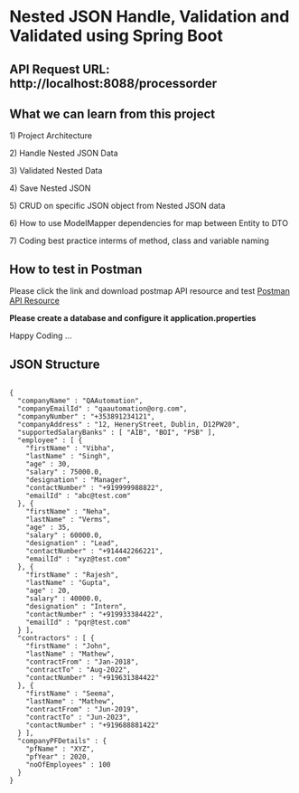 <h1>Nested JSON Handle, Validation and Validated using Spring Boot</h1>

## API Request URL: http://localhost:8088/processorder

## What we can learn from this project
<p> 1) Project Architecture </p>
<p> 2) Handle Nested JSON Data </p>
<p> 3) Validated Nested Data </p>
<p> 4) Save Nested JSON </p>
<p> 5) CRUD on specific JSON object from Nested JSON data </p>
<p> 6) How to use ModelMapper dependencies for map between Entity to DTO </p>
<p> 7) Coding best practice interms of method, class and variable naming<p>

## How to test in Postman
<p> Please click the link and download postmap API resource and test <a href="https://github.com/MohosinMiah/Handle-Nested-JSON-and-CRUD/blob/main/bk_postman_data/Nested%20JSON%20And%20CRUD%20Handling.postman_collection.json" target="_blank"> Postman API Resource </a></p>

<strong> Please create a database and configure it application.properties </strong>
</hr>
Happy Coding ...

## JSON Structure
<code>
{
  "companyName" : "QAAutomation",
  "companyEmailId" : "qaautomation@org.com",
  "companyNumber" : "+353891234121",
  "companyAddress" : "12, HeneryStreet, Dublin, D12PW20",
  "supportedSalaryBanks" : [ "AIB", "BOI", "PSB" ],
  "employee" : [ {
    "firstName" : "Vibha",
    "lastName" : "Singh",
    "age" : 30,
    "salary" : 75000.0,
    "designation" : "Manager",
    "contactNumber" : "+919999988822",
    "emailId" : "abc@test.com"
  }, {
    "firstName" : "Neha",
    "lastName" : "Verms",
    "age" : 35,
    "salary" : 60000.0,
    "designation" : "Lead",
    "contactNumber" : "+914442266221",
    "emailId" : "xyz@test.com"
  }, {
    "firstName" : "Rajesh",
    "lastName" : "Gupta",
    "age" : 20,
    "salary" : 40000.0,
    "designation" : "Intern",
    "contactNumber" : "+919933384422",
    "emailId" : "pqr@test.com"
  } ],
  "contractors" : [ {
    "firstName" : "John",
    "lastName" : "Mathew",
    "contractFrom" : "Jan-2018",
    "contractTo" : "Aug-2022",
    "contactNumber" : "+919631384422"
  }, {
    "firstName" : "Seema",
    "lastName" : "Mathew",
    "contractFrom" : "Jun-2019",
    "contractTo" : "Jun-2023",
    "contactNumber" : "+919688881422"
  } ],
  "companyPFDetails" : {
    "pfName" : "XYZ",
    "pfYear" : 2020,
    "noOfEmployees" : 100
  }
}
</code>
